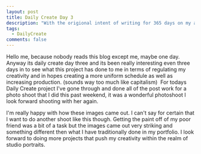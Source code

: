 ```yaml
---
layout: post
title: Daily Create Day 3
description: "With the origional intent of writing for 365 days on my art making pracitce, here is the 9 day attempt."
tags:
  - DailyCreate
comments: false
---
```


Hello me, because nobody reads this blog except me, maybe one day. Anyway its daily create day three and its been really interesting even three days in to see what this project has done to me in terms of regulating my creativity and in hopes creating a more uniform schedule as well as increasing production. (sounds way too much like capitalism) 
For todays Daily Create project I've gone through and done all of the post work for a photo shoot that I did this past weekend, it was a wonderful photoshoot I look forward shooting with her again. 




I'm really happy with how these images came out. I can't say for certain that I want to do another shoot like this though. Getting the paint off of my poor friend was a bit of a task but the images came out very striking and something different then what I have traditionally done in my portfolio. I look forward to doing more projects that push my creativity within the realm of studio portraits. 